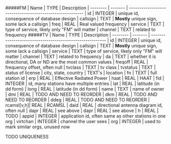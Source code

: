 
#####FM
| Name     | TYPE    | Description
| -------- | ------- | --------------------------------------------------------
| id       | INTEGER | unique id, consequence of database design
| callsign | TEXT    | **Mostly** unique sign, some lack a callsign
| freq     | REAL    | Real valued frequency
| service  | TEXT    | type of service, likely only "FM" will matter
| channel  | TEXT    | related to frequency
#####TV
| Name     | TYPE    | Description
| -------- | ------- | --------------------------------------------------------
| id       | INTEGER | unique id, consequence of database design
| callsign | TEXT    | **Mostly** unique sign, some lack a callsign
| service  | TEXT    | type of service, likely only "FM" will matter
| channel  | TEXT    | related to frequency
| da       | TEXT    | whether it is directional, DA or ND are the most common values
| freqoff  | REAL    | frequency offset, often null
| tvclass  | TEXT    | tv class
| tvstatus | TEXT    | status of license
| city, state, country    | TEXT's  | location
| fn       | TEXT    | full station id
| erp      | REAL    | Effective Radiated Power
| haat     | REAL    | HAAT
| fid      | INTEGER | id, many stations have multiple entries
| lat      | REAL    | latitude (in dd form)
| long     | REAL    | latitude (in dd form)
| name     | TEXT    | name of owner
| dmi      | REAL    | TODO AND NEED TO REORDER
| dkm      | REAL    | TODO AND NEED TO REORDER
| ddeg     | REAL    | TODO AND NEED TO REORDER
| rcamsl[v,h]| REAL  | RCAMSL
| daid     | REAL    | directional antenna diagram id, often null
| dapr     | REAL    | see above
| dapr     | REAL    | see above
| h        | REAL    | TODO
| appid    | INTEGER | application id, often same as other stations in one org
| virtchan | INTEGER | channel the user sees
| org      | INTEGER | used to mark similar orgs, unused now

TODO UNIQUENESS














